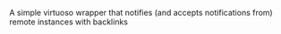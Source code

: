 A simple virtuoso wrapper that notifies (and accepts notifications from) remote instances with backlinks
